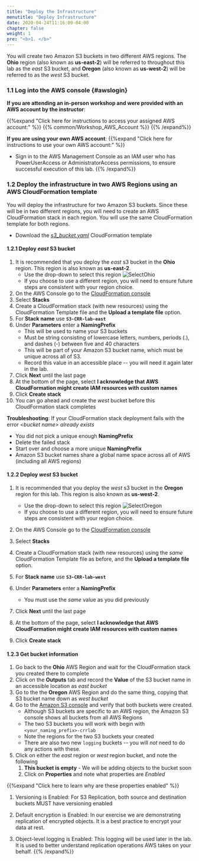 ```yaml
---
title: "Deploy the Infrastructure"
menutitle: "Deploy Infrastructure"
date: 2020-04-24T11:16:09-04:00
chapter: false
weight: 1
pre: "<b>1. </b>"
---
```


You will create two Amazon S3 buckets in two different AWS regions. The **Ohio** region (also known as **us-east-2**) will be referred to throughout this lab as the _east_ S3 bucket, and **Oregon** (also known as **us-west-2**) will be referred to as the _west_ S3 bucket.

### 1.1 Log into the AWS console {#awslogin}

**If you are attending an in-person workshop and were provided with an AWS account by the instructor**:

{{%expand "Click here for instructions to access your assigned AWS account:" %}} {{% common/Workshop_AWS_Account %}} {{% /expand%}}

**If you are using your own AWS account**:
{{%expand "Click here for instructions to use your own AWS account:" %}}
* Sign in to the AWS Management Console as an IAM user who has PowerUserAccess or AdministratorAccess permissions, to ensure successful execution of this lab.
{{% /expand%}}

### 1.2 Deploy the infrastructure in two AWS Regions using an AWS CloudFormation template

You will deploy the infrastructure for two Amazon S3 buckets. Since these will be in two different regions, you will need to create an AWS CloudFormation stack in each region. You will use the same CloudFormation template for both regions.

* Download the [_s3_bucket.yaml_](/Reliability/200_Bidirectional_Replication_for_S3/Code/CloudFormation/s3_bucket.yaml) CloudFormation template

#### 1.2.1 Deploy _east_ S3 bucket

1. It is recommended that you deploy the _east_ s3 bucket in the **Ohio** region.  This region is also known as **us-east-2**.
      * Use the drop-down to select this region
      ![SelectOhio](/Reliability/200_Bidirectional_Replication_for_S3/Images/SelectOhio.png)
      * If you choose to use a different region, you will need to ensure future steps are consistent with your region choice.
1. On the AWS Console go to the [CloudFormation console](https://console.aws.amazon.com/cloudformation)
1. Select **Stacks**
1. Create a CloudFormation stack (with new resources) using the CloudFormation Template file and the **Upload a template file** option.
1. For **Stack name** use **`S3-CRR-lab-east`**
1. Under **Parameters** enter a **NamingPrefix**
      * This will be used to name your S3 buckets
      * Must be string consisting of lowercase letters, numbers, periods (.), and dashes (-) between five and 40 characters
      * This will be part of your Amazon S3 bucket name, which must be unique across all of S3.
      * Record this value in an accessible place -- you will need it again later in the lab.
1. Click **Next** until the last page
1. At the bottom of the page, select **I acknowledge that AWS CloudFormation might create IAM resources with custom names**
1. Click **Create stack**
1. You can go ahead and create the _west_ bucket before this CloudFormation stack completes

**Troubleshooting**: If your CloudFormation stack deployment fails with the error _\<bucket name\> already exists_

* You did not pick a unique enough **NamingPrefix**
* Delete the failed stack
* Start over and choose a more unique **NamingPrefix**
* Amazon S3 bucket names share a global name space across all of AWS (including all AWS regions)

#### 1.2.2 Deploy _west_ S3 bucket

1. It is recommended that you deploy the _west_ s3 bucket in the **Oregon** region for this lab.  This region is also known as **us-west-2**.
      * Use the drop-down to select this region
      ![SelectOregon](/Reliability/200_Bidirectional_Replication_for_S3/Images/SelectOregon.png)
      * If you choose to use a different region, you will need to ensure future steps are consistent with your region choice.

1. On the AWS Console go to the [CloudFormation console](https://console.aws.amazon.com/cloudformation)
1. Select **Stacks**
1. Create a CloudFormation stack (with new resources) using the _same_ CloudFormation Template file as before, and the **Upload a template file** option.
1. For **Stack name** use **`S3-CRR-lab-west`**
1. Under **Parameters** enter a **NamingPrefix**
      * You must use the _same_ value as you did previously
1. Click **Next** until the last page
1. At the bottom of the page, select **I acknowledge that AWS CloudFormation might create IAM resources with custom names**
1. Click **Create stack**

#### 1.2.3 Get bucket information

1. Go back to the **Ohio** AWS Region and wait for the CloudFormation stack you created there to complete
1. Click on the **Outputs** tab and record the **Value** of the S3 bucket name in an accessible location as _east bucket_
1. Go to the the **Oregon** AWS Region and do the same thing, copying that S3 bucket name down as _west bucket_
1. Go to the [Amazon S3 console](https://s3.console.aws.amazon.com/s3/home) and verify that both buckets were created.
      * Although S3 buckets are specific to an AWS region, the Amazon S3 console shows all buckets from all AWS Regions
      * The two S3 buckets you will work with begin with `<your_naming_prefix>-crrlab`
      * Note the regions for the two S3 buckets your created
      * There are also two new `logging` buckets -- you will _not_ need to do any actions with these.
1. Click on either the _east_ region or _west_ region bucket, and note the following
      1. **This bucket is empty** - We will be adding objects to the bucket soon
      1. Click on **Properties** and note what properties are _Enabled_

{{%expand "Click here to learn why are these properties enabled" %}}
1. Versioning is Enabled:
For S3 Replication, both source and destination buckets MUST have versioning enabled

2. Default encryption is Enabled:
In our exercise we are demonstrating replication of encrypted objects.
It is a best practice to encrypt your data at rest.

3. Object-level logging is Enabled:
This logging will be used later in the lab.
It is used to better understand replication operations AWS takes on your behalf.
      {{% /expand%}}
